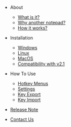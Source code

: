 <!-- docs/_sidebar.md -->

- About

  - [What is it?](about?id=about "About - Cypher Notepad Documentation")
  - [Why another notepad?](about?id=why-another-notepad "About - Cypher Notepad Documentation")
  - [How it works?](about?id=how-it-works "About - Cypher Notepad Documentation")

- Installation

  - [Windows](installation?id=installation "Installation - Cypher Notepad Documentation")
  - [Linux](installation?id=linux "Installation - Cypher Notepad Documentation")
  - [MacOS](installation?id=macos "Installation - Cypher Notepad Documentation")
  - [Compatibility with v2.1](installation?id=compatibility-with-v21 "Installation - Cypher Notepad Documentation")

- How To Use

  - [Hotkey Menus](howtouse?id=how-to-use "How to use - Cypher Notepad Documentation")
  - [Settings](howtouse?id=settings "How to use - Cypher Notepad Documentation")
  - [Key Export](howtouse?id=key-export "How to use - Cypher Notepad Documentation")
  - [Key Import](howtouse?id=key-import "How to use - Cypher Notepad Documentation")
  
- [Release Note](release_note.md ':class=side-large-clickable')
- [Contact Us](contact_us.md ':class=side-large-clickable')
